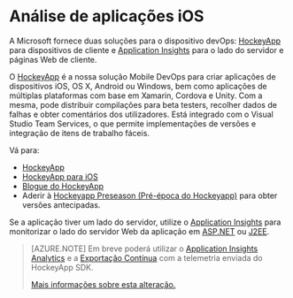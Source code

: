 <properties
    pageTitle="Análise de aplicações iOS"
    description="Analise a utilização e o desempenho da sua aplicação Android."
    services="application-insights"
    documentationCenter="ios"
    authors="alancameronwills"
    manager="douge"/>

<tags
    ms.service="application-insights"
    ms.workload="tbd"
    ms.tgt_pltfrm="ibiza"
    ms.devlang="na"
    ms.topic="get-started-article"
    ms.date="06/20/2016"
    ms.author="awills"/>

# Análise de aplicações iOS

A Microsoft fornece duas soluções para o dispositivo devOps: [HockeyApp](http://hockeyapp.net/) para dispositivos de cliente e [Application Insights](app-insights-overview.md) para o lado do servidor e páginas Web de cliente.

O [HockeyApp](http://hockeyapp.net/) é a nossa solução Mobile DevOps para criar aplicações de dispositivos iOS, OS X, Android ou Windows, bem como aplicações de múltiplas plataformas com base em Xamarin, Cordova e Unity. Com a mesma, pode distribuir compilações para beta testers, recolher dados de falhas e obter comentários dos utilizadores. Está integrado com o Visual Studio Team Services, o que permite implementações de versões e integração de itens de trabalho fáceis. 


Vá para:

* [HockeyApp](http://support.hockeyapp.net/kb)
* [HockeyApp para iOS](http://support.hockeyapp.net/kb/client-integration-ios-mac-os-x-tvos/hockeyapp-for-ios)
* [Blogue do HockeyApp](http://hockeyapp.net/blog/)
* Aderir à [Hockeyapp Preseason (Pré-época do Hockeyapp)](http://hockeyapp.net/preseason/) para obter versões antecipadas.

Se a aplicação tiver um lado do servidor, utilize o [Application Insights](app-insights-overview.md) para monitorizar o lado do servidor Web da aplicação em [ASP.NET](app-insights-asp-net.md) ou [J2EE](app-insights-java-get-started.md). 

> [AZURE.NOTE] Em breve poderá utilizar o [Application Insights Analytics](app-insights-analytics.md) e a [Exportação Contínua](app-insights-export-telemetry.md) com a telemetria enviada do HockeyApp SDK. 
>
> [Mais informações sobre esta alteração.](https://azure.microsoft.com/blog/update-on-transitioning-mobile-apps-from-application-insights-to-hockeyapp/)






<!--HONumber=Aug16_HO1-->


